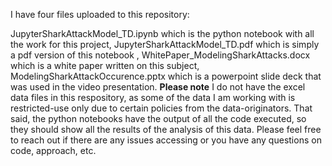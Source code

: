 I have four files uploaded to this repository:

JupyterSharkAttackModel_TD.ipynb which is the python notebook with all the work for this project, JupyterSharkAttackModel_TD.pdf which is simply a pdf version of this notebook , WhitePaper_ModelingSharkAttacks.docx which is a white paper written on this subject, ModelingSharkAttackOccurence.pptx which is a powerpoint slide deck that was used in the video presentation. **Please note** I do not have the excel data files in this respository, as some of the data I am working with is restricted-use only due to certain policies from the data-originators. That said, the python notebooks have the output of all the code executed, so they should show all the results of the analysis of this data.  Please feel free to reach out if there are any issues accessing or you have any questions on code, approach, etc.
